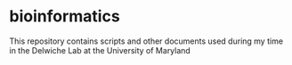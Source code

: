 # bioinformatics

This repository contains scripts and other documents used during my time in the Delwiche Lab at the University of Maryland
